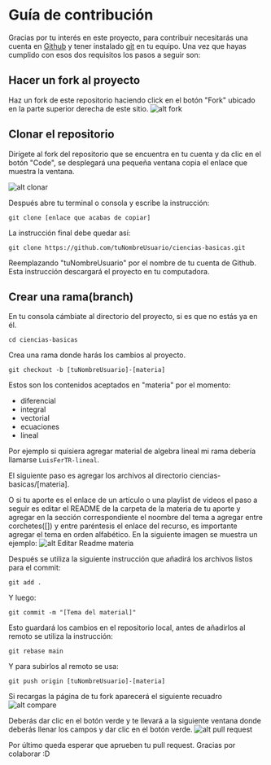 # Guía de contribución
Gracias por tu interés en este proyecto, para contribuir necesitarás una cuenta en [Github](https://github.com/join?ref_cta=Sign+up&ref_loc=header+logged+out&ref_page=%2F&source=header-home)
y tener instalado [git](https://git-scm.com/) en tu equipo. Una vez que hayas cumplido con esos dos requisitos los pasos a seguir son:
## Hacer un fork al proyecto
Haz un fork de este repositorio haciendo click en el botón "Fork" ubicado en la parte superior derecha de este sitio.
![alt fork](https://i.ibb.co/588jhjt/fork.png)
## Clonar el repositorio
Dirígete al fork del repositorio que se encuentra en tu cuenta y da clic en el botón "Code", se desplegará una pequeña ventana copia el enlace que muestra la ventana.

![alt clonar](https://i.ibb.co/7tr5qTW/clone.png)

Después abre tu terminal o consola y escribe la instrucción:
``` 
git clone [enlace que acabas de copiar]
```
La instrucción final debe quedar así:
``` 
git clone https://github.com/tuNombreUsuario/ciencias-basicas.git
```
Reemplazando "tuNombreUsuario" por el nombre de tu cuenta de Github.
Esta instrucción descargará el proyecto en tu computadora.
## Crear una rama(branch)
En tu consola cámbiate al directorio del proyecto, si es que no estás ya en él.
```
cd ciencias-basicas
```
Crea una rama donde harás los cambios al proyecto.
```
git checkout -b [tuNombreUsuario]-[materia]
```
Estos son los contenidos aceptados en "materia" por el momento:
- diferencial
- integral
- vectorial
- ecuaciones
- lineal

Por ejemplo si quisiera agregar material de algebra lineal mi rama debería llamarse `LuisFerTR-lineal`.

El siguiente paso es agregar los archivos al directorio ciencias-basicas/[materia].

O si tu aporte es el enlace de un artículo o una playlist de videos el paso a seguir es editar el README de la carpeta de la materia de tu aporte y agregar en la sección correspondiente el noombre del tema a agregar entre corchetes([]) y entre paréntesis el enlace del recurso, es importante agregar el tema en orden alfabético.
En la siguiente imagen se muestra un ejemplo:
![alt Editar Readme materia](https://i.ibb.co/TMJMbP2/readme.png)

Después se utiliza la siguiente instrucción que añadirá los archivos listos para el commit:
```
git add .
```
Y luego:
```
git commit -m "[Tema del material]"
```
Esto guardará los cambios en el repositorio local, antes de añadirlos al remoto se utiliza la instrucción:
```
git rebase main
```
Y para subirlos al remoto se usa:
```
git push origin [tuNombreUsuario]-[materia]
```
Si recargas la página de tu fork aparecerá el siguiente recuadro
![alt compare](https://i.ibb.co/M86fCSN/compare.png)

Deberás dar clic en el botón verde y te llevará a la siguiente ventana donde deberás llenar los campos y dar clic en el botón verde.
![alt pull request](https://i.ibb.co/nQb18Jy/pullrequest.png)

Por último queda esperar que aprueben tu pull request.
Gracias por colaborar :D
